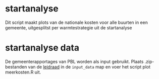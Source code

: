# startanalyse
 
Dit script maakt plots van de nationale kosten voor alle buurten in een gemeente, uitgesplitst per warmtestrategie uit de startanalyse

# startanalyse data

De gemeenterapportages van PBL worden als input gebruikt. Plaats .zip-bestanden van de [leidraad](https://themasites.pbl.nl/leidraad-warmte/2020/#) in de `input_data` map en voer het script plot meerkosten.R uit.
